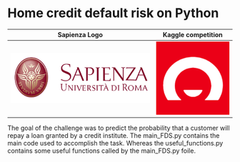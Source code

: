 # Home credit default risk on Python


Sapienza Logo             |  Kaggle competition
:-------------------------:|:-------------------------:
![Sapienza logo](https://github.com/Frankiwy/Home-credit-default-risk-on-Python/blob/main/images/logo-sapienza-new.jpg)  |  ![kaggle competion logo](https://github.com/Frankiwy/Home-credit-default-risk-on-Python/blob/main/images/homecreditdefaultrisk.png)

The goal of the challenge was to predict the probability that a customer will repay a loan granted by
a credit institute. The main_FDS.py contains the main code used to accomplish the task. Whereas the useful_functions.py
contains some useful functions called by the main_FDS.py foile.


